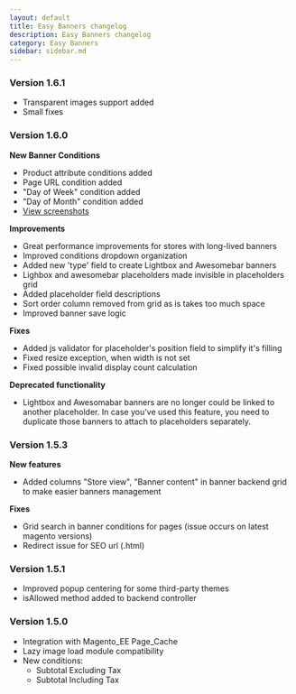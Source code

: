 ```yaml
---
layout: default
title: Easy Banners changelog
description: Easy Banners changelog
category: Easy Banners
sidebar: sidebar.md
---
```


### Version 1.6.1

 -  Transparent images support added
 -  Small fixes

### Version 1.6.0

**New Banner Conditions**

 -  Product attribute conditions added
 -  Page URL condition added
 -  "Day of Week" condition added
 -  "Day of Month" condition added
 -  [View screenshots](../backend/manage-banners/#conditions)

**Improvements**

 -  Great performance improvements for stores with long-lived banners
 -  Improved conditions dropdown organization
 -  Added new 'type' field to create Lightbox and Awesomebar banners
 -  Lighbox and awesomebar placeholders made invisible in placeholders grid
 -  Added placeholder field descriptions
 -  Sort order column removed from grid as is takes too much space
 -  Improved banner save logic

**Fixes**

 -  Added js validator for placeholder's position field to simplify it's filling
 -  Fixed resize exception, when width is not set
 -  Fixed possible invalid display count calculation

**Deprecated functionality**

 -  Lightbox and Awesomabar banners are no longer could be linked to another
    placeholder. In case you've used this feature, you need to duplicate those
    banners to attach to placeholders separately.

### Version 1.5.3

**New features**

 -  Added columns "Store view", "Banner content" in banner backend grid to make
    easier banners management

**Fixes**

 -  Grid search in banner conditions for pages (issue occurs on latest magento
    versions)
 -  Redirect issue for SEO url (.html)

### Version 1.5.1

 -  Improved popup centering for some third-party themes
 -  isAllowed method added to backend controller


### Version 1.5.0

 -  Integration with Magento_EE Page_Cache
 -  Lazy image load module compatibility
 -  New conditions:
    - Subtotal Excluding Tax
    - Subtotal Including Tax

